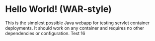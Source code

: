 Hello World! (WAR-style)
===============

This is the simplest possible Java webapp for testing servlet container deployments.  It should work on any container and requires no other dependencies or configuration.
Test 16
